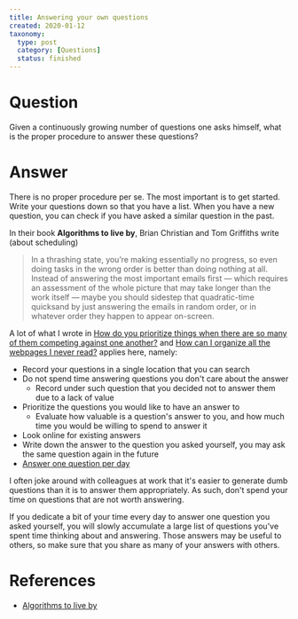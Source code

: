 ```yaml
---
title: Answering your own questions
created: 2020-01-12
taxonomy:
  type: post
  category: [Questions]
  status: finished
---
```


# Question
Given a continuously growing number of questions one asks himself, what is the proper procedure to answer these questions?

# Answer
There is no proper procedure per se. The most important is to get started. Write your questions down so that you have a list. When you have a new question, you can check if you have asked a similar question in the past.

In their book **Algorithms to live by**, Brian Christian and Tom Griffiths write (about scheduling)

> In a thrashing state, you’re making essentially no progress, so even doing tasks in the wrong order is better than doing nothing at all. Instead of answering the most important emails first — which requires an assessment of the whole picture that may take longer than the work itself — maybe you should sidestep that quadratic-time quicksand by just answering the emails in random order, or in whatever order they happen to appear on-screen.

A lot of what I wrote in [How do you prioritize things when there are so many of them competing against one another?](../04/article.md) and [How can I organize all the webpages I never read?](../07/article.md) applies here, namely:

* Record your questions in a single location that you can search
* Do not spend time answering questions you don't care about the answer
	* Record under such question that you decided not to answer them due to a lack of value
* Prioritize the questions you would like to have an answer to
	* Evaluate how valuable is a question's answer to you, and how much time you would be willing to spend to answer it
* Look online for existing answers
* Write down the answer to the question you asked yourself, you may ask the same question again in the future
* [Answer one question per day](../../../article.md)

I often joke around with colleagues at work that it's easier to generate dumb questions than it is to answer them appropriately. As such, don't spend your time on questions that are not worth answering.

If you dedicate a bit of your time every day to answer one question you asked yourself, you will slowly accumulate a large list of questions you've spent time thinking about and answering. Those answers may be useful to others, so make sure that you share as many of your answers with others.

# References
* [Algorithms to live by](https://www.goodreads.com/book/show/25666050-algorithms-to-live-by)
